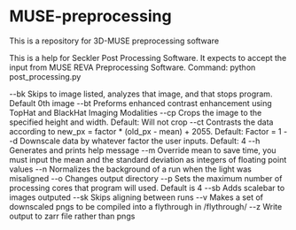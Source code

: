 # MUSE-preprocessing
This is a repository for 3D-MUSE preprocessing software

This is a help for Seckler Post Processing Software.
It expects to accept the input from MUSE REVA Preprocessing Software.
Command: python post_processing.py <File Name> <Path to Data> <Run Array> <Options>

--bk <break point> 		Skips to image listed, analyzes that image, and that stops program. Default 0th image 
--bt 		Preforms enhanced contrast enhancement using TopHat and BlackHat Imaging Modalities 
--cp <height min> <height max> <width min> <width max> 		Crops the image to the specified height and width. Default: Will not crop 
--ct <contrast factor> 		Contrasts the data according to new_px = factor * (old_px - mean) + 2055. Default: Factor = 1 
--d <scaling factor> 		Downscale data by whatever factor the user inputs. Default: 4 
--h 		Generates and prints help message 
--m <mean> <std> 		Override mean to save time, you must input the mean and the standard deviation as integers of floating point values 
--n <run start> <run end> <background min height> <background max height> 		Normalizes the background of a run when the light was misaligned 
--o <path> 		Changes output directory 
--p <processors> 		Sets the maximum number of processing cores that program will used. Default is 4 
--sb 		Adds scalebar to images outputed 
--sk 		Skips aligning between runs 
--v 		Makes a set of downscaled pngs to be compiled into a flythrough in /flythrough/ 
--z 		Write output to zarr file rather than pngs 
